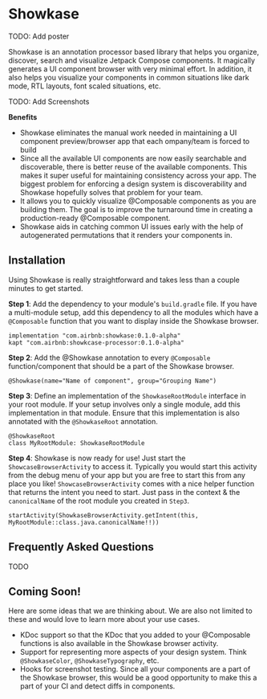 # Showkase

TODO: Add poster

Showkase is an annotation processor based library that helps you organize, discover, search and 
visualize Jetpack Compose components. It magically generates a UI component browser with very 
minimal effort. In addition, it also helps you visualize your components in common situations 
like dark mode, RTL layouts, font scaled situations, etc.  

TODO: Add Screenshots

**Benefits**
- Showkase eliminates the manual work needed in maintaining a UI component preview/browser app that 
each ompany/team is forced to build
- Since all the available UI components are now easily searchable and discoverable, there is better 
reuse of the available components. This makes it super useful for maintaining consistency across your app.
The biggest problem for enforcing a design system is discoverability and Showkase hopefully 
solves that problem for your team.
- It allows you to quickly visualize @Composable components as you are building them. The goal is
 to improve the turnaround time in creating a production-ready @Composable component. 
- Showkase aids in catching common UI issues early with the help of autogenerated permutations that
 it renders your components in.


## Installation

Using Showkase is really straightforward and takes less than a couple minutes to get started.

**Step 1**: Add the dependency to your module's `build.gradle` file. If you have a multi-module 
setup, add this dependency to all the modules which have a `@Composable` function that you want to 
display inside the Showkase browser.

```
implementation "com.airbnb:showkase:0.1.0-alpha"
kapt "com.airbnb:showkcase-processor:0.1.0-alpha"
```

**Step 2**: Add the @Showkase annotation to every `@Composable` function/component that should 
be a part of the Showkase browser. 

```
@Showkase(name="Name of component", group="Grouping Name")
```

**Step 3**: Define an implementation of the `ShowkaseRootModule` interface in your root module. If 
your setup involves only a single module, add this implementation in that module. Ensure that this 
implementation is also annotated with the `@ShowkaseRoot` annotation.

```
@ShowkaseRoot
class MyRootModule: ShowkaseRootModule
```

**Step 4**: Showkase is now ready for use! Just start the `ShowcaseBrowserActivity` to access it. 
Typically you would start this activity from the debug menu of your app but you are free to start 
this from any place you like! `ShowcaseBrowserActivity` comes with a nice helper function that 
returns the intent you need to start. Just pass in the context & the `canonicalName` of the root 
module you created in `Step3`.
 

```
startActivity(ShowkaseBrowserActivity.getIntent(this, MyRootModule::class.java.canonicalName!!))
```

## Frequently Asked Questions

TODO

## Coming Soon!

Here are some ideas that we are thinking about. We are also not limited to these and would love 
to learn more about your use cases.

- KDoc support so that the KDoc that you added to your @Composable functions is also available in
 the Showkase browser activity.
- Support for representing more aspects of your design system. Think `@ShowkaseColor`, 
`@ShowkaseTypography`, etc.
- Hooks for screenshot testing. Since all your components are a part of the Showkase browser, 
this would be a good opportunity to make this a part of your CI and detect diffs in components. 
